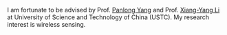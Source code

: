 I am fortunate to be advised by Prof. [Panlong Yang](https://scholar.google.com.hk/citations?hl=zh-CN&user=sst3cxoAAAAJ) and Prof. [Xiang-Yang Li](https://scholar.google.com.hk/citations?hl=zh-CN&user=JURtNb0AAAAJ) at University of Science and Technology of China (USTC). My research interest is wireless sensing.
